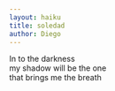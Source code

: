 ```yaml
---
layout: haiku
title: soledad
author: Diego
---
```


In to the darkness<br>
my shadow will be the one<br>
that brings me the breath<br>
